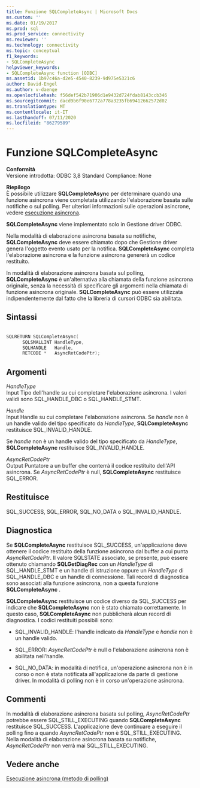 ```yaml
---
title: Funzione SQLCompleteAsync | Microsoft Docs
ms.custom: ''
ms.date: 01/19/2017
ms.prod: sql
ms.prod_service: connectivity
ms.reviewer: ''
ms.technology: connectivity
ms.topic: conceptual
f1_keywords:
- SQLCompleteAsync
helpviewer_keywords:
- SQLCompleteAsync function [ODBC]
ms.assetid: 1b97c46a-d2e5-4540-8239-9d975e5321c6
author: David-Engel
ms.author: v-daenge
ms.openlocfilehash: f56def542b71906d1e9432d724fdab8143ccb346
ms.sourcegitcommit: dacd9b6f90e6772a778a3235fb69412662572d02
ms.translationtype: MT
ms.contentlocale: it-IT
ms.lasthandoff: 07/11/2020
ms.locfileid: "86279589"
---
```

# <a name="sqlcompleteasync-function"></a>Funzione SQLCompleteAsync
**Conformità**  
 Versione introdotta: ODBC 3,8 Standard Compliance: None  
  
 **Riepilogo**  
 È possibile utilizzare **SQLCompleteAsync** per determinare quando una funzione asincrona viene completata utilizzando l'elaborazione basata sulle notifiche o sul polling. Per ulteriori informazioni sulle operazioni asincrone, vedere [esecuzione asincrona](../../../odbc/reference/develop-app/asynchronous-execution.md).  
  
 **SQLCompleteAsync** viene implementato solo in Gestione driver ODBC.  
  
 Nella modalità di elaborazione asincrona basata su notifiche, **SQLCompleteAsync** deve essere chiamato dopo che Gestione driver genera l'oggetto evento usato per la notifica. **SQLCompleteAsync** completa l'elaborazione asincrona e la funzione asincrona genererà un codice restituito.  
  
 In modalità di elaborazione asincrona basata sul polling, **SQLCompleteAsync** è un'alternativa alla chiamata della funzione asincrona originale, senza la necessità di specificare gli argomenti nella chiamata di funzione asincrona originale. **SQLCompleteAsync** può essere utilizzata indipendentemente dal fatto che la libreria di cursori ODBC sia abilitata.  
  
## <a name="syntax"></a>Sintassi  
  
```cpp  
  
SQLRETURN SQLCompleteAsync(  
      SQLSMALLINT HandleType,  
      SQLHANDLE   Handle,  
      RETCODE *   AsyncRetCodePtr);  
```  
  
## <a name="arguments"></a>Argomenti  
 *HandleType*  
 Input Tipo dell'handle su cui completare l'elaborazione asincrona. I valori validi sono SQL_HANDLE_DBC o SQL_HANDLE_STMT.  
  
 *Handle*  
 Input Handle su cui completare l'elaborazione asincrona. Se *handle* non è un handle valido del tipo specificato da *HandleType*, **SQLCompleteAsync** restituisce SQL_INVALID_HANDLE.  
  
 Se *handle* non è un handle valido del tipo specificato da *HandleType*, **SQLCompleteAsync** restituisce SQL_INVALID_HANDLE.  
  
 *AsyncRetCodePtr*  
 Output Puntatore a un buffer che conterrà il codice restituito dell'API asincrona. Se *AsyncRetCodePtr* è null, **SQLCompleteAsync** restituisce SQL_ERROR.  
  
## <a name="returns"></a>Restituisce  
 SQL_SUCCESS, SQL_ERROR, SQL_NO_DATA o SQL_INVALID_HANDLE.  
  
## <a name="diagnostics"></a>Diagnostica  
 Se **SQLCompleteAsync** restituisce SQL_SUCCESS, un'applicazione deve ottenere il codice restituito della funzione asincrona dal buffer a cui punta *AsyncRetCodePtr*. Il valore SQLSTATE associato, se presente, può essere ottenuto chiamando **SQLGetDiagRec** con un *HandleType* di SQL_HANDLE_STMT e un handle di istruzione oppure un *HandleType* di SQL_HANDLE_DBC e un handle di connessione. Tali record di diagnostica sono associati alla funzione asincrona, non a questa funzione **SQLCompleteAsync** .  
  
 **SQLCompleteAsync** restituisce un codice diverso da SQL_SUCCESS per indicare che **SQLCompleteAsync** non è stato chiamato correttamente. In questo caso, **SQLCompleteAsync** non pubblicherà alcun record di diagnostica. I codici restituiti possibili sono:  
  
-   SQL_INVALID_HANDLE: l'handle indicato da *HandleType* e *handle* non è un handle valido.  
  
-   SQL_ERROR: *AsyncRetCodePtr* è null o l'elaborazione asincrona non è abilitata nell'handle.  
  
-   SQL_NO_DATA: in modalità di notifica, un'operazione asincrona non è in corso o non è stata notificata all'applicazione da parte di gestione driver. In modalità di polling non è in corso un'operazione asincrona.  
  
## <a name="comments"></a>Commenti  
 In modalità di elaborazione asincrona basata sul polling, *AsyncRetCodePtr* potrebbe essere SQL_STILL_EXECUTING quando **SQLCompleteAsync** restituisce SQL_SUCCESS. L'applicazione deve continuare a eseguire il polling fino a quando *AsyncRetCodePtr* non è SQL_STILL_EXECUTING. Nella modalità di elaborazione asincrona basata su notifiche, *AsyncRetCodePtr* non verrà mai SQL_STILL_EXECUTING.  
  
## <a name="see-also"></a>Vedere anche  
 [Esecuzione asincrona (metodo di polling)](../../../odbc/reference/develop-app/asynchronous-execution-polling-method.md)

